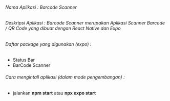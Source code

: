 ###### Nama Aplikasi : Barcode Scanner

###### Deskripsi Aplikasi : Barcode Scanner merupakan Aplikasi Scanner Barcode / QR Code yang dibuat dengan React Native dan Expo

###### Daftar package yang digunakan (expo) :

* Status Bar
* BarCode Scanner

###### Cara mengintall aplikasi (dalam mode pengembangan) :

* jalankan **npm start** atau **npx expo start**
